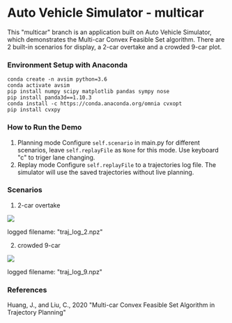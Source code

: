 Auto Vehicle Simulator - multicar
===
This "multicar" branch is an application built on Auto Vehicle Simulator, which demonstrates the Multi-car Convex Feasible Set algorithm. There are 2 built-in scenarios for display, a 2-car overtake and a crowded 9-car plot.

### Environment Setup with Anaconda
```
conda create -n avsim python=3.6
conda activate avsim
pip install numpy scipy matplotlib pandas sympy nose
pip install panda3d==1.10.3
conda install -c https://conda.anaconda.org/omnia cvxopt
pip install cvxpy
```

### How to Run the Demo
1. Planning mode
Configure `self.scenario` in main.py for different scenarios, leave `self.replayFile` as `None` for this mode. Use keyboard "c" to triger lane changing.
2. Replay mode
Configure `self.replayFile` to a trajectories log file. The simulator will use the saved trajectories without live planning.

### Scenarios
1. 2-car overtake

![](https://i.imgur.com/1yU8rf8.png)

logged filename: "traj_log_2.npz"

2. crowded 9-car

![](https://i.imgur.com/GTsUAxt.png)

logged filename: "traj_log_9.npz"

### References
Huang, J., and Liu, C., 2020 "Multi-car Convex Feasible Set Algorithm in Trajectory Planning"
